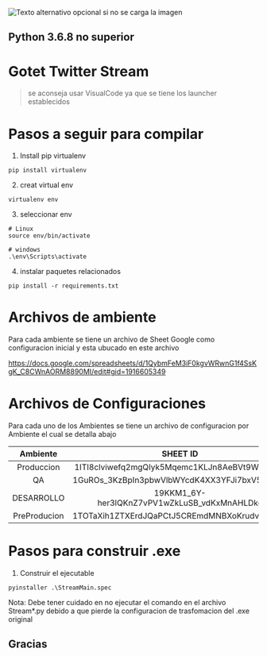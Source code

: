 ![Texto alternativo opcional si no se carga la imagen](https://www.metricser.com/wp-content/uploads/2019/09/HOR-blanco-600x200.png) 

## Python 3.6.8 no superior
# Gotet Twitter Stream 

> se aconseja usar VisualCode ya que se tiene los launcher establecidos 

#  Pasos a seguir para compilar 

1. Install pip virtualenv
``` 
pip install virtualenv
``` 
2. creat virtual env
``` 
virtualenv env
``` 
3. seleccionar env
``` 
# Linux
source env/bin/activate

# windows
.\env\Scripts\activate  

``` 
4. instalar paquetes relacionados
``` 
pip install -r requirements.txt
``` 
#  Archivos de ambiente 
Para cada ambiente se tiene un archivo de Sheet Google como configuracion inicial y esta ubucado en este archivo  

https://docs.google.com/spreadsheets/d/1QybmFeM3iF0kgvWRwnG1f4SsKgK_C8CWnAORM8890MI/edit#gid=1916605349



#  Archivos de Configuraciones 

Para cada uno de los Ambientes se tiene un archivo de configuracion por Ambiente el cual se detalla abajo 

| Ambiente | SHEET ID |
| :---: | :---: |
| Produccion | 1ITI8clviwefq2mgQIyk5Mqemc1KLJn8AeBVt9WX6ODk |
| QA | 1GuROs_3KzBpIn3pbwVlbWYcdK4XX3YFJi7bxV5xSaWc |
| DESARROLLO | 19KKM1_6Y-her3lQKnZ7vPV1wZkLuSB_vdKxMnAHLDkc |
| PreProducion | 1TOTaXih1ZTXErdJQaPCtJ5CREmdMNBXoKrudvu3_d8o |



#  Pasos para construir .exe

1. Construir el ejecutable
``` 
pyinstaller .\StreamMain.spec
``` 

Nota: Debe tener cuidado en no ejecutar el comando en el archivo Stream*.py debido a que pierde la configuracion de trasfomacion del .exe original 

## Gracias